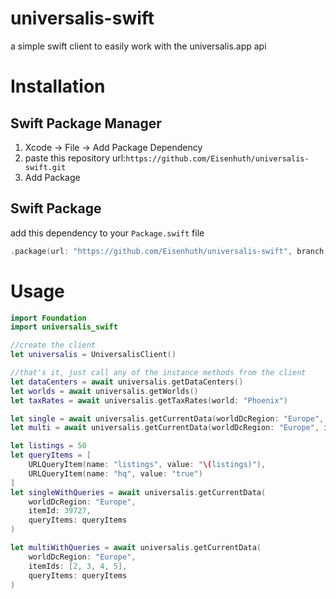 # universalis-swift
a simple swift client to easily work with the universalis.app api

# Installation
## Swift Package Manager

1. Xcode -> File -> Add Package Dependency
2. paste this repository url:`https://github.com/Eisenhuth/universalis-swift.git`
3. Add Package

## Swift Package
add this dependency to your `Package.swift` file
```swift
.package(url: "https://github.com/Eisenhuth/universalis-swift", branch: "master")
```

# Usage
```swift
import Foundation
import universalis_swift

//create the client
let universalis = UniversalisClient()

//that's it, just call any of the instance methods from the client
let dataCenters = await universalis.getDataCenters()
let worlds = await universalis.getWorlds()
let taxRates = await universalis.getTaxRates(world: "Phoenix")

let single = await universalis.getCurrentData(worldDcRegion: "Europe", itemId: 39727)
let multi = await universalis.getCurrentData(worldDcRegion: "Europe", itemIds: [2, 3, 4, 5])

let listings = 50
let queryItems = [
    URLQueryItem(name: "listings", value: "\(listings)"),
    URLQueryItem(name: "hq", value: "true")
]
let singleWithQueries = await universalis.getCurrentData(
    worldDcRegion: "Europe",
    itemId: 39727,
    queryItems: queryItems
)

let multiWithQueries = await universalis.getCurrentData(
    worldDcRegion: "Europe",
    itemIds: [2, 3, 4, 5],
    queryItems: queryItems
)
```
